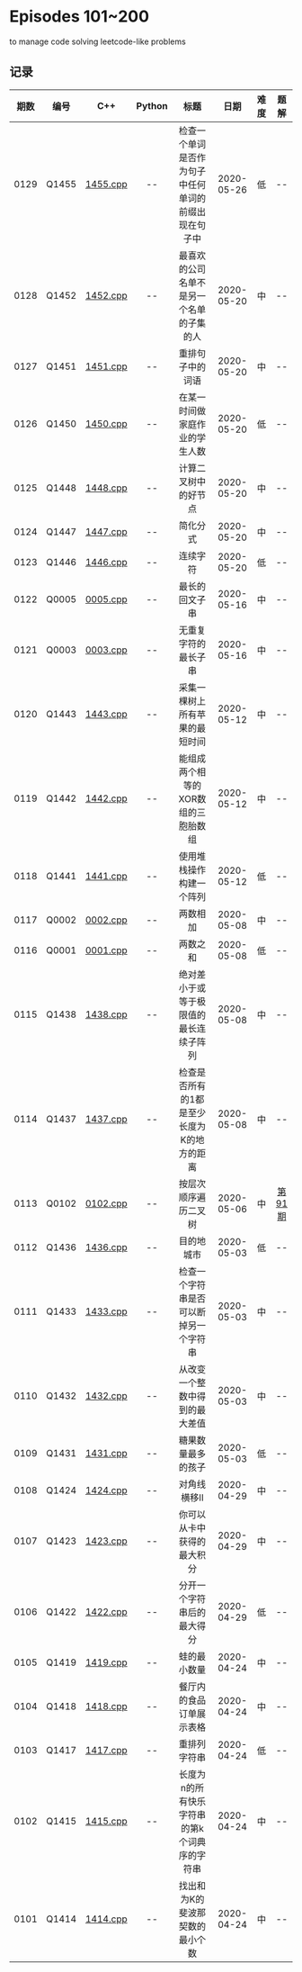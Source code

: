 # Episodes 101~200

to manage code solving leetcode-like problems

## 记录

|期数|编号|C++|Python|标题|日期|难度|题解|
|:---:|:---:|:---:|:---:|:---:|:---:|:---:|:---:|
|0129|Q1455|[1455.cpp](q1455.cpp)|--|检查一个单词是否作为句子中任何单词的前缀出现在句子中|2020-05-26|低|--|
|0128|Q1452|[1452.cpp](q1452.cpp)|--|最喜欢的公司名单不是另一个名单的子集的人|2020-05-20|中|--|
|0127|Q1451|[1451.cpp](q1451.cpp)|--|重排句子中的词语|2020-05-20|中|--|
|0126|Q1450|[1450.cpp](q1450.cpp)|--|在某一时间做家庭作业的学生人数|2020-05-20|低|--|
|0125|Q1448|[1448.cpp](q1448.cpp)|--|计算二叉树中的好节点|2020-05-20|中|--|
|0124|Q1447|[1447.cpp](q1447.cpp)|--|简化分式|2020-05-20|中|--|
|0123|Q1446|[1446.cpp](q1446.cpp)|--|连续字符|2020-05-20|低|--|
|0122|Q0005|[0005.cpp](q0005.cpp)|--|最长的回文子串|2020-05-16|中|--|
|0121|Q0003|[0003.cpp](q0003.cpp)|--|无重复字符的最长子串|2020-05-16|中|--|
|0120|Q1443|[1443.cpp](q1443.cpp)|--|采集一棵树上所有苹果的最短时间|2020-05-12|中|--|
|0119|Q1442|[1442.cpp](q1442.cpp)|--|能组成两个相等的XOR数组的三胞胎数组|2020-05-12|中|--|
|0118|Q1441|[1441.cpp](q1441.cpp)|--|使用堆栈操作构建一个阵列|2020-05-12|低|--|
|0117|Q0002|[0002.cpp](q0002.cpp)|--|两数相加|2020-05-08|中|--|
|0116|Q0001|[0001.cpp](q0001.cpp)|--|两数之和|2020-05-08|低|--|
|0115|Q1438|[1438.cpp](q1438.cpp)|--|绝对差小于或等于极限值的最长连续子阵列|2020-05-08|中|--|
|0114|Q1437|[1437.cpp](q1437.cpp)|--|检查是否所有的1都是至少长度为K的地方的距离|2020-05-08|中|--|
|0113|Q0102|[0102.cpp](q0102.cpp)|--|按层次顺序遍历二叉树|2020-05-06|中|[第91期](https://mp.weixin.qq.com/s/MwACh4_Ahjamwpf6stxSmw)|
|0112|Q1436|[1436.cpp](q1436.cpp)|--|目的地城市|2020-05-03|低|--|
|0111|Q1433|[1433.cpp](q1433.cpp)|--|检查一个字符串是否可以断掉另一个字符串|2020-05-03|中|--|
|0110|Q1432|[1432.cpp](q1432.cpp)|--|从改变一个整数中得到的最大差值|2020-05-03|中|--|
|0109|Q1431|[1431.cpp](q1431.cpp)|--|糖果数量最多的孩子|2020-05-03|低|--|
|0108|Q1424|[1424.cpp](q1424.cpp)|--|对角线横移II|2020-04-29|中|--|
|0107|Q1423|[1423.cpp](q1423.cpp)|--|你可以从卡中获得的最大积分|2020-04-29|中|--|
|0106|Q1422|[1422.cpp](q1422.cpp)|--|分开一个字符串后的最大得分|2020-04-29|低|--|
|0105|Q1419|[1419.cpp](q1419.cpp)|--|蛙的最小数量|2020-04-24|中|--|
|0104|Q1418|[1418.cpp](q1418.cpp)|--|餐厅内的食品订单展示表格|2020-04-24|中|--|
|0103|Q1417|[1417.cpp](q1417.cpp)|--|重排列字符串|2020-04-24|低|--|
|0102|Q1415|[1415.cpp](q1415.cpp)|--|长度为n的所有快乐字符串的第k个词典序的字符串|2020-04-24|中|--|
|0101|Q1414|[1414.cpp](q1414.cpp)|--|找出和为K的斐波那契数的最小个数|2020-04-24|中|--|

